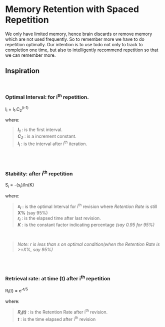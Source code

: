 # Memory Retention with Spaced Repetition

We only have limited memory, hence brain discards or remove memory which are not used frequently. So to remember more we have to do repetition optimally. Our intention is to use todo not only to track to completion one time, but also to intelligently recommend repetition so that we can remember more.

## Inspiration

<br>

### Optimal Interval: for i<sup>th</sup> repetition.

I<sub>i</sub> = I<sub>1</sub>.C<sub>2</sub><sup>(i-1)</sup>

where:

> **_I<sub>1</sub>_** : is the first interval.  
> **_C<sub>2</sub>_** : is a increment constant.  
> **_I<sub>i</sub>_** : is the interval after i<sup>th</sup> iteration.

<br/>
<br/>

### Stability: after i<sup>th</sup> repetition

S<sub>i</sub> = -(s<sub>i</sub>)/ln(K)

where:

> **_s<sub>i</sub>_** : is the optimal Interval for i<sup>th</sup> revision where _Retention Rate_ is still **X%** (say 95%)  
> **_r<sub>i</sub>_** : is the elapsed time after last revision.  
> **_K_** : is the constant factor indicating percentage _(say 0.95 for 95%)_

<br/>

> _Note: r is less than s on optimal condition(when the Retention Rate is >=X%, say 95%)_

<br/>
<br/>

### Retrieval rate: at time (t) after i<sup>th</sup> repetition

R<sub>i</sub>(t) = e<sup>-t/S<sup>

where:

> **_R<sub>i</sub>(t)_** : is the Retention Rate after i<sup>th</sup> revision.  
> **_t_** : is the time elapsed after i<sup>th</sup> revision

